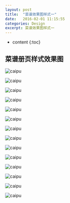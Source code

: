 ```yaml
---
layout: post
title:  "菜谱效果图样式一"
date:   2016-02-01 11:15:55
categories: Design
excerpt: 菜谱效果图样式一
---
```


* content
{:toc}

## 菜谱册页样式效果图

![caipu](/css/pics/9/1.jpg "菜谱效果图") 

![caipu](/css/pics/9/2.jpg "菜谱效果图") 

![caipu](/css/pics/9/3.jpg "菜谱效果图") 

![caipu](/css/pics/9/4.jpg "菜谱效果图") 

![caipu](/css/pics/9/5.jpg "菜谱效果图") 

![caipu](/css/pics/9/6.jpg "菜谱效果图") 

![caipu](/css/pics/9/7.jpg "菜谱效果图") 

![caipu](/css/pics/9/8.jpg "菜谱效果图") 

![caipu](/css/pics/9/9.jpg "菜谱效果图") 

![caipu](/css/pics/9/10.jpg "菜谱效果图") 

![caipu](/css/pics/9/11.jpg "菜谱效果图") 

![caipu](/css/pics/9/12.jpg "菜谱效果图") 

![caipu](/css/pics/9/13.jpg "菜谱效果图") 

![caipu](/css/pics/9/14.jpg "菜谱效果图") 
